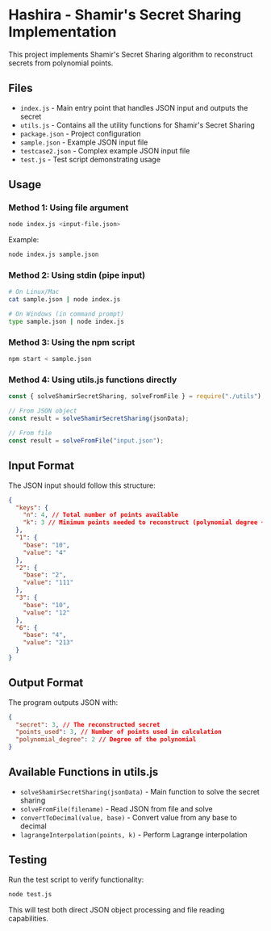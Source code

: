 # Hashira - Shamir's Secret Sharing Implementation

This project implements Shamir's Secret Sharing algorithm to reconstruct secrets from polynomial points.

## Files

- `index.js` - Main entry point that handles JSON input and outputs the secret
- `utils.js` - Contains all the utility functions for Shamir's Secret Sharing
- `package.json` - Project configuration
- `sample.json` - Example JSON input file
- `testcase2.json` - Complex example JSON input file
- `test.js` - Test script demonstrating usage

## Usage

### Method 1: Using file argument

```bash
node index.js <input-file.json>
```

Example:

```bash
node index.js sample.json
```

### Method 2: Using stdin (pipe input)

```bash
# On Linux/Mac
cat sample.json | node index.js

# On Windows (in command prompt)
type sample.json | node index.js
```

### Method 3: Using the npm script

```bash
npm start < sample.json
```

### Method 4: Using utils.js functions directly

```javascript
const { solveShamirSecretSharing, solveFromFile } = require("./utils");

// From JSON object
const result = solveShamirSecretSharing(jsonData);

// From file
const result = solveFromFile("input.json");
```

## Input Format

The JSON input should follow this structure:

```json
{
  "keys": {
    "n": 4, // Total number of points available
    "k": 3 // Minimum points needed to reconstruct (polynomial degree + 1)
  },
  "1": {
    "base": "10",
    "value": "4"
  },
  "2": {
    "base": "2",
    "value": "111"
  },
  "3": {
    "base": "10",
    "value": "12"
  },
  "6": {
    "base": "4",
    "value": "213"
  }
}
```

## Output Format

The program outputs JSON with:

```json
{
  "secret": 3, // The reconstructed secret
  "points_used": 3, // Number of points used in calculation
  "polynomial_degree": 2 // Degree of the polynomial
}
```

## Available Functions in utils.js

- `solveShamirSecretSharing(jsonData)` - Main function to solve the secret sharing
- `solveFromFile(filename)` - Read JSON from file and solve
- `convertToDecimal(value, base)` - Convert value from any base to decimal
- `lagrangeInterpolation(points, k)` - Perform Lagrange interpolation

## Testing

Run the test script to verify functionality:

```bash
node test.js
```

This will test both direct JSON object processing and file reading capabilities.
